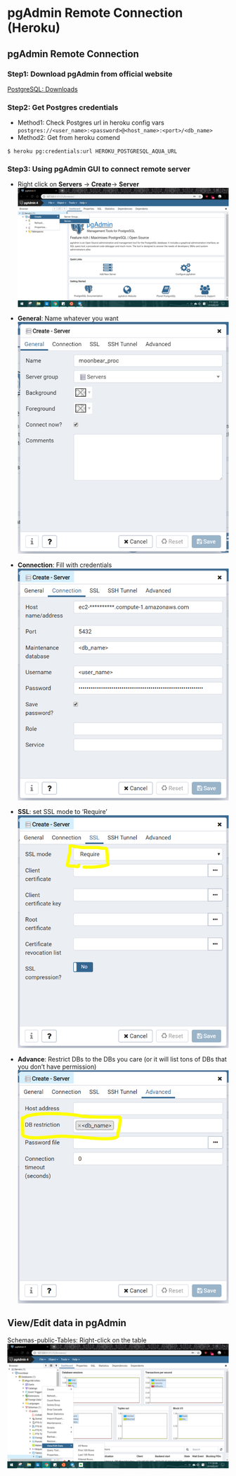 # pgAdmin Remote Connection (Heroku) 
## pgAdmin Remote Connection
### Step1: Download pgAdmin from official website 
[PostgreSQL: Downloads](https://www.postgresql.org/download/)
### Step2: Get Postgres credentials
* Method1: Check Postgres url in heroku config vars
`postgres://<user_name>:<password>@<host_name>:<port>/<db_name>`
* Method2: Get from heroku comend
```
$ heroku pg:credentials:url HEROKU_POSTGRESQL_AQUA_URL
```

### Step3: Using pgAdmin GUI to connect remote server
* Right click on **Servers** → **Create**→ **Server**
![](images/pgAdmin_remote_connection-pgadmin4.png)

* **General**: Name whatever you want
![](images/pgAdmin_remote_connection-create_server.png)

* **Connection**: Fill with credentials
![](images/pgAdmin_remote_connection-ssl.png)

* **SSL**: set SSL mode to ‘Require’
![](images/pgAdmin_remote_connection-ssl_require.png)


* **Advance**: Restrict DBs to the DBs you care (or it will list tons of DBs that you don’t have permission)
![](images/pgAdmin_remote_connection-db.png)


## View/Edit data in pgAdmin

Schemas-public-Tables: Right-click on the table
![](images/pgAdmin_remote_connection-edit_data.png)

